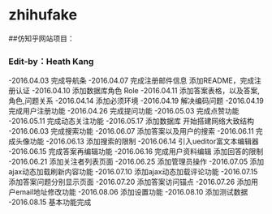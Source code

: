 # zhihufake
##仿知乎网站项目：
###          Edit-by：Heath Kang
-2016.04.03 完成导航条
-2016.04.07 完成注册邮件信息
            添加README，完成注册认证
-2016.04.10 添加数据库角色 Role
-2016.04.11 添加答案表格，以及答案,角色,问题关系
-2016.04.14 添加必须环境
-2016.04.19 解决编码问题
-2016.04.19 完成用户注册功能
-2016.04.26 完成提问功能
-2016.05.03 完成点赞功能
-2016.05.11 完成动态关注功能
-2016.05.17 添加数据库
            开始搭建网络大致结构
-2016.06.03 完成搜索功能
-2016.06.07 添加答案以及用户的搜索
-2016.06.11 完成头像功能
-2016.06.13 添加搜索的限制
-2016.06.14 引入ueditor富文本编辑器
-2016.06.15 完成答案再编辑功能
-2016.06.16 完成用户资料编辑
            添加回答的限制
-2016.06.21 添加关注者列表页面
-2016.06.25 添加管理员操作
-2016.07.05 添加ajax动态加载刷新内容功能
-2016.07.10 添加ajax动态加载评论功能
-2016.07.15 添加答案问题分别显示页面
-2016.07.20 添加答案访问锚点
-2016.07.26 添加用户email地址修改功能
-2016.08.06 添加设置功能
-2016.08.10 添加测试数据
-2016.08.15 基本功能完成
